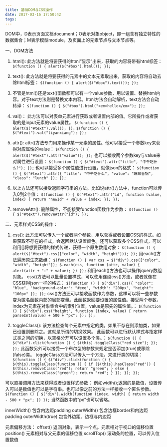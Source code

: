 ```yaml
---
title: 基础DOM与CSS操作
date: 2017-03-16 17:50:42
tags:
---
```


DOM中，D表示页面文档document；O表示对象object，即一组含有独立特性的数据集合；M表示模型module，及页面上的元素节点与文本节点等。

一、DOM方法

1. html():
此方法就是将要获得的html“显示”出来，获取的内容将带有html标签：
    `$(function () {
    alert($("#box").html());
	});`

2. text():
此方法就是将要获得的元素中的文本元素取出来，获取的内容将自动去除html标签：
	`$(function () {
    alert($("#box").text());
	});`

3. 不管是html()还是text()函数都可以有一个value参数，用以设置、替换html内容。对于text方法则是替换文本内容。html方法会自动解析，text方法会自动转译：
	`$(function () {
    $("#box").html("<em>hello</em>");
	});`

4. val()：
此方法可以对表单元素进行获取或者设置内部的值。它所操作或者获取的是input元素的value属性。
    `$(function () {
    alert($("#text").val());
	});`
	`$(function () {
    $("#text").val("liyanxiang");
	});`

5. attr():
attr()方法专门用来操作某一元素的属性。他可以接受一个参数key来获得对应属性的value：
	`$(function () {
    alert($("#text").attr("value"));
	});`
也可以接收两个参数key与value来对属性进行设置：
	`$(function () {
    $("#text").attr("title", "中午吃什么?");
	});`
也可以接受多个属性值进行设置，就像json的格式：
    `$(function () {
    $("#text").attr({
        "title": "中午吃什么",
        "value": "麻辣香锅",
        "class": "lunch"
    });
	});`

6. 以上方法还可以接受返回字符串的方法。比如说attr()方法中，function可以传入0到2个值：
	`$(function () {
    $("#text").attr("id", function (value, index) {
        return "newId" + value + index;
    });
	});`

7. removeAttr():
删除属性，不能接受function函数作为参数：
    `$(function () {
    $("#text").removeAttr("id");
	});`

二、元素样式CSS的操作：

1. css():
此方法可以传入一个或者两个参数，用以获得或者设置CSS的样式。如果获取不存在的样式，会返回默认设置颜色。还可以获取多个CSS样式，可以利用[]将想要获得的样式传递，获得一个原生数组对象：
	`$(function () {
    alert($("#text").css(["color", "width", "height"]));
	});`
用each()方法遍历原生态数组：
	`$(function () {
    var css = $("div").css(["color", "width", "height"]);
    $.each(css, function (attr, value) {
        alert(attr + ":" + value);
    })
	});`
利用each()方法也可以操作jquery数组对象。
css()方法可以批量设置样式，可以使用连缀css()方法，或者就像在CSS获得json一样的格式：
	`$(function () {
    $("div").css({
        "color": "blue",
        "background-color": "#eee",
        "width": "200px",
        "height": "100px"
    });
	});`
css()方法还可以接收函数作为参数，这样可以将一些参数变为匿名函数内部的局部变量。此函数返回要设置的属性值。接受两个参数，index为元素在对象集合中的索引位置，value是原先的属性值。：
    `$(function () {
    $("div").css("height", function (index, value) {
        return parseInt(value) + 500 + "px";
    });
	});`

2. toggleClass():
该方法检查每个元素中指定的类。如果不存在则添加类，如果已设置则删除之。这就是所谓的切换效果。
此函数可以进行默认样式与指定样式类之间的切换，以空格分开可以设置多个类。：
	`$(function () {
    $("div").click(function () {
        $(this).toggleClass("red size");
    });
	});`
此函数另外可以接受一个布尔型的参数来规定是否添加(true)或移除(false)类。
toggleClass方法可以传入一个方法，来进行类的切换：
	`$(function () {
    $("div").click(function () {
        $(this).toggleClass(function () {
            if ($(this).hasClass("red")) {
                $(this).removeClass("red");
                return "green";
            } else {
                $(this).removeClass("green");
                return "red";
            }
        });
    });
	});`

可以直接调用方法来获得或者设置样式参数：
例如width();返回的是数值，设置传入可以是数值也可以是字符串。也可以像之前的方法一样接收一个匿名参数。
	`$(function () {
    $("div").width(function (index, width) {
        return width - 500 + "px";
    })
	});`
当然函数中的“px”也可以省略。

innerWidth()			包含内边距padding
outerWidth()			包含边框border和内边距padding
outerWidth(true)		包含外边距、边框与内边距

元素偏移方法：
offset()				返回对象，表示一个点。元素相对于视口的偏移位置
position()				元素相对与父元素的偏移位置
scrollTop()				滚动条的位置，可以传入位置数值
